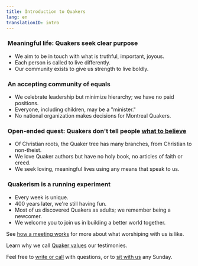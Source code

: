 ```yaml
---
title: Introduction to Quakers
lang: en
translationID: intro
---
```

### <i class="fab fa-fly fa-fw fa-2x color-1-light-text down_a_bit"></i> &nbsp;Meaningful life: Quakers seek clear purpose
  * We aim to be in touch with what is truthful, important, joyous.
  * Each person is called to live differently.
  * Our community exists to give us strength to live boldly.

### <i class="fas fa-arrows-alt-h fa-fw fa-2x color-1-text down_a_bit"></i> &nbsp;An accepting community of equals
  * We celebrate leadership but minimize hierarchy; we have no paid positions.
  * Everyone, including children, may be a "minister."
  * No national organization makes decisions for Montreal Quakers.

### <i class="fas fa-road fa-fw fa-2x color-1-dark-text down_a_bit"></i> &nbsp;Open-ended quest: Quakers don't tell people [what to believe](/testimonies) 
  * Of Christian roots, the Quaker tree has many branches, from Christian to non-theist.
  * We love Quaker authors but have no holy book, no articles of faith or creed.
  * We seek loving, meaningful lives using any means that speak to us.

### <i class="fas fa-vial fa-fw fa-2x color-1-light-text down_a_bit"></i> &nbsp;Quakerism is a running experiment
  * Every week is unique.
  * 400 years later, we're still having fun.
  * Most of us discovered Quakers as adults; we remember being a newcomer.
  * We welcome you to join us in building a better world together.

See [how a meeting works](/about) for more about what worshiping with us is like.

Learn why we call [Quaker values](/testimonies) our testimonies.

Feel free to [write or call](/contact) with questions, or to [sit with us](/directions) any Sunday.
